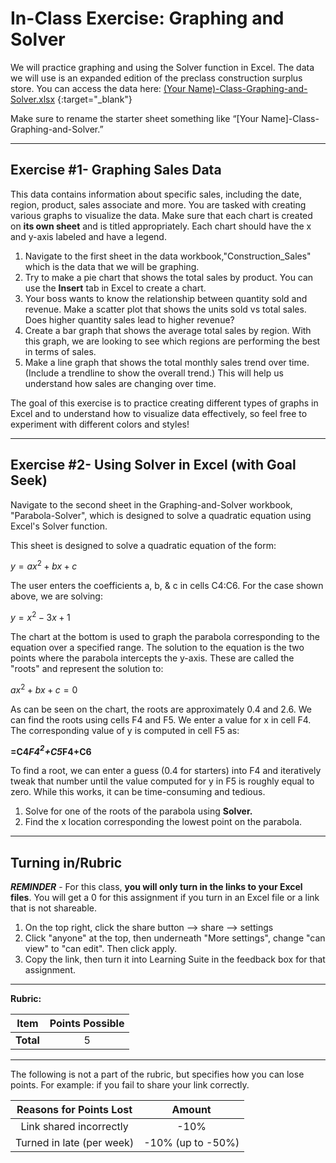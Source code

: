 # In-Class Exercise: Graphing and Solver

We will practice graphing and using the Solver function in Excel. The data we will use is an expanded edition of the 
preclass construction surplus store. You can 
access the data here: [(Your Name)-Class-Graphing-and-Solver.xlsx](%28Your%20Name%29-Class-Graphing-and-Solver.xlsx)
{:target="_blank"}

Make sure to rename the starter sheet something like “[Your Name]-Class-Graphing-and-Solver.”

---
## Exercise #1- Graphing Sales Data 

This data contains information about specific sales, including the date, region, product, sales 
associate and more. You are tasked with creating various graphs to visualize the data. Make sure that each chart is created on **its own 
sheet** and is titled appropriately. Each chart should have the x and y-axis labeled and have a legend. 

1. Navigate to the first sheet in the data workbook,"Construction_Sales" which is the data that we will be graphing.
2. Try to make a pie chart that shows the total sales by product. You can use the **Insert** tab in Excel to create 
a chart. 
3. Your boss wants to know the relationship between quantity sold and revenue. Make a scatter plot that shows the units 
   sold vs total 
   sales. Does higher quantity sales lead to higher revenue?
4. Create a bar graph that shows the average total sales by region. With this graph, we are looking to see which 
   regions are performing the best in terms of sales.
5. Make a line graph that shows the total monthly sales trend over time. (Include a trendline to show the overall trend.) 
   This will help us understand how sales are changing over time.

The goal of this exercise is to practice creating different types of graphs in Excel and to understand how to visualize data effectively, so feel free to experiment with different colors and styles! 

---
## Exercise #2- Using Solver in Excel (with Goal Seek)

Navigate to the second sheet in the Graphing-and-Solver workbook, "Parabola-Solver", which is designed to solve a 
quadratic 
equation 
using Excel's Solver function.

This sheet is designed to solve a quadratic equation of the form:

$y = ax^2 + bx + c$

The user enters the coefficients a, b, & c in cells C4:C6. For the case shown above, we are solving:

$y = x^2 - 3x + 1$

The chart at the bottom is used to graph the parabola corresponding to the equation over a specified range. The 
solution to the equation is the two points where the parabola intercepts the y-axis. These are called the "roots" and represent the solution to:

$ax^2 + bx + c = 0$

As can be seen on the chart, the roots are approximately 0.4 and 2.6. We can find the roots using cells F4 and F5. We enter a value for x in cell F4. The corresponding value of y is computed in cell F5 as:

**=C4*F4$^2$+C5*F4+C6**

To find a root, we can enter a guess (0.4 for starters) into F4 and iteratively tweak that number until the value 
computed for y in F5 is roughly equal to zero. While this works, it can be time-consuming and tedious.

1. Solve for one of the roots of the parabola using **Solver.**
2. Find the x location corresponding the lowest point on the parabola.

---

## Turning in/Rubric

**_REMINDER_** - For this class, **you will only turn in the links to your Excel files**. You will get a 0 for this assignment if you turn in an Excel file or a link that is not shareable. 

1. On the top right, click the share button --> share --> settings
2. Click "anyone" at the top, then underneath "More settings", change "can view" to "can edit". Then click apply. 
3. Copy the link, then turn it into Learning Suite in the feedback box for that assignment.

---

**Rubric:**

|                      Item                      | Points Possible |
|:----------------------------------------------:|:---------------:|
| <div style="text-align: right">**Total**</div> |        5        |

---

The following is not a part of the rubric, but specifies how you can lose points. For example: if you fail to share your link correctly.

| **Reasons for Points Lost** |    **Amount**     |  
|:---------------------------:|:-----------------:|
|   Link shared incorrectly   |       -10%        |
|  Turned in late (per week)  | -10% (up to -50%) |

